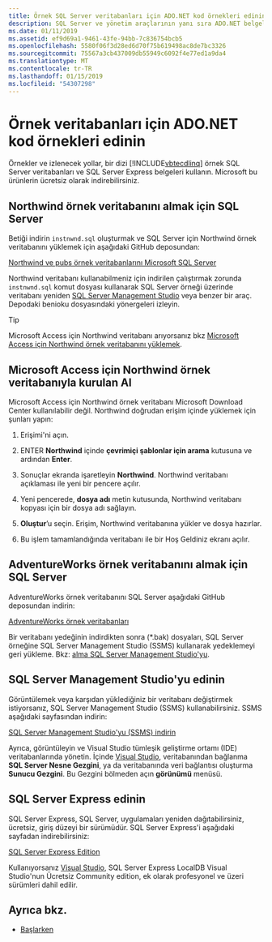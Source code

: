 ```yaml
---
title: Örnek SQL Server veritabanları için ADO.NET kod örnekleri edinin
description: SQL Server ve yönetim araçlarının yanı sıra ADO.NET belgeler, kod örnekleri kullanılan örnek SQL Server veritabanları indirme
ms.date: 01/11/2019
ms.assetid: ef9d69a1-9461-43fe-94bb-7c836754bcb5
ms.openlocfilehash: 5580f06f3d28ed6d70f75b619498ac8de7bc3326
ms.sourcegitcommit: 75567a3cb437009db55949c6092f4e77ed1a9da4
ms.translationtype: MT
ms.contentlocale: tr-TR
ms.lasthandoff: 01/15/2019
ms.locfileid: "54307298"
---
```

# <a name="get-the-sample-databases-for-adonet-code-samples"></a>Örnek veritabanları için ADO.NET kod örnekleri edinin

Örnekler ve izlenecek yollar, bir dizi [!INCLUDE[vbtecdlinq](../../../../../../includes/vbtecdlinq-md.md)] örnek SQL Server veritabanları ve SQL Server Express belgeleri kullanın. Microsoft bu ürünlerin ücretsiz olarak indirebilirsiniz.

## <a name="get-the-northwind-sample-database-for-sql-server"></a>Northwind örnek veritabanını almak için SQL Server

Betiği indirin `instnwnd.sql` oluşturmak ve SQL Server için Northwind örnek veritabanını yüklemek için aşağıdaki GitHub deposundan:

[Northwind ve pubs örnek veritabanlarını Microsoft SQL Server](https://github.com/Microsoft/sql-server-samples/tree/master/samples/databases/northwind-pubs)

Northwind veritabanı kullanabilmeniz için indirilen çalıştırmak zorunda `instnwnd.sql` komut dosyası kullanarak SQL Server örneği üzerinde veritabanı yeniden [SQL Server Management Studio](#get_ssms) veya benzer bir araç. Depodaki benioku dosyasındaki yönergeleri izleyin.

> [!TIP]
> Microsoft Access için Northwind veritabanı arıyorsanız bkz [Microsoft Access için Northwind örnek veritabanını yüklemek](#northwind_access).

## <a name="northwind_access"></a> Microsoft Access için Northwind örnek veritabanıyla kurulan Al

Microsoft Access için Northwind örnek veritabanı Microsoft Download Center kullanılabilir değil. Northwind doğrudan erişim içinde yüklemek için şunları yapın:

1. Erişimi'ni açın.

1. ENTER **Northwind** içinde **çevrimiçi şablonlar için arama** kutusuna ve ardından **Enter**.

1. Sonuçlar ekranda işaretleyin **Northwind**. Northwind veritabanı açıklaması ile yeni bir pencere açılır.

1. Yeni pencerede, **dosya adı** metin kutusunda, Northwind veritabanı kopyası için bir dosya adı sağlayın.

1. **Oluştur**’u seçin. Erişim, Northwind veritabanına yükler ve dosya hazırlar.

1. Bu işlem tamamlandığında veritabanı ile bir Hoş Geldiniz ekranı açılır.

## <a name="get-the-adventureworks-sample-database-for-sql-server"></a>AdventureWorks örnek veritabanını almak için SQL Server

AdventureWorks örnek veritabanını SQL Server aşağıdaki GitHub deposundan indirin:

[AdventureWorks örnek veritabanları](https://github.com/Microsoft/sql-server-samples/releases/tag/adventureworks)

Bir veritabanı yedeğinin indirdikten sonra (\*.bak) dosyaları, SQL Server örneğine SQL Server Management Studio (SSMS) kullanarak yedeklemeyi geri yükleme. Bkz: [alma SQL Server Management Studio'yu](#get_ssms).

## <a name="get_ssms"></a> SQL Server Management Studio'yu edinin
Görüntülemek veya karşıdan yüklediğiniz bir veritabanı değiştirmek istiyorsanız, SQL Server Management Studio (SSMS) kullanabilirsiniz. SSMS aşağıdaki sayfasından indirin:

[SQL Server Management Studio'yu (SSMS) indirin](/sql/ssms/download-sql-server-management-studio-ssms) 

Ayrıca, görüntüleyin ve Visual Studio tümleşik geliştirme ortamı (IDE) veritabanlarında yönetin. İçinde [Visual Studio](https://www.visualstudio.com/downloads/?utm_medium=microsoft&utm_source=docs.microsoft.com&utm_campaign=button+cta&utm_content=download+vs2017), veritabanından bağlanma **SQL Server Nesne Gezgini**, ya da veritabanında veri bağlantısı oluşturma **Sunucu Gezgini**. Bu Gezgini bölmeden açın **görünümü** menüsü.

## <a name="get_sql"></a> SQL Server Express edinin

SQL Server Express, SQL Server, uygulamaları yeniden dağıtabilirsiniz, ücretsiz, giriş düzeyi bir sürümüdür. SQL Server Express'i aşağıdaki sayfadan indirebilirsiniz:
  
[SQL Server Express Edition](https://www.microsoft.com/sql-server/sql-server-editions-express)

Kullanıyorsanız [Visual Studio](https://www.visualstudio.com/downloads/?utm_medium=microsoft&utm_source=docs.microsoft.com&utm_campaign=button+cta&utm_content=download+vs2017), SQL Server Express LocalDB Visual Studio'nun Ücretsiz Community edition, ek olarak profesyonel ve üzeri sürümleri dahil edilir.  

## <a name="see-also"></a>Ayrıca bkz.

- [Başlarken](../../../../../../docs/framework/data/adonet/sql/linq/getting-started.md)
